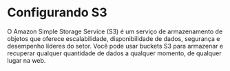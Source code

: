 # Configurando S3

O Amazon Simple Storage Service (S3) é um serviço de armazenamento de objetos que oferece escalabilidade, disponibilidade de dados, segurança e desempenho líderes do setor. Você pode usar buckets S3 para armazenar e recuperar qualquer quantidade de dados a qualquer momento, de qualquer lugar na web.